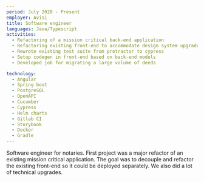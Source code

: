 ```yaml
---
period: July 2020 - Present
employer: Avisi
title: Software engineer
languages: Java/Typescript
activities:
  - Refactoring of a mission critical back-end application
  - Refactoring existing front-end to accommodate design system upgrade
  - Rewrote existing test suite from protractor to cypress
  - Setup codegen in front-end based on back-end models
  - Developed job for migrating a large volume of deeds

technology:
  - Angular
  - Spring boot
  - PostgreSQL
  - OpenAPI
  - Cucumber
  - Cypress
  - Helm charts
  - Gitlab CI
  - Storybook
  - Docker
  - Gradle
---
```


Software engineer for notaries. First project was a major refactor of an existing mission critical application. The goal was to decouple and refactor the existing front-end so it could be deployed separately. We also did a lot of technical upgrades.
